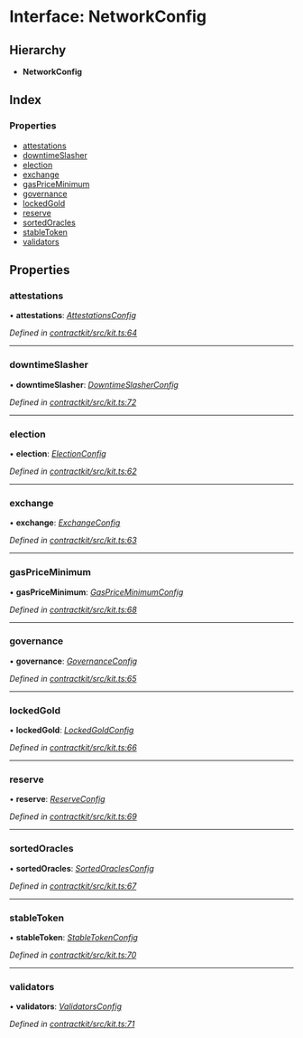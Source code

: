 # Interface: NetworkConfig

## Hierarchy

* **NetworkConfig**

## Index

### Properties

* [attestations](_contractkit_src_kit_.networkconfig.md#attestations)
* [downtimeSlasher](_contractkit_src_kit_.networkconfig.md#downtimeslasher)
* [election](_contractkit_src_kit_.networkconfig.md#election)
* [exchange](_contractkit_src_kit_.networkconfig.md#exchange)
* [gasPriceMinimum](_contractkit_src_kit_.networkconfig.md#gaspriceminimum)
* [governance](_contractkit_src_kit_.networkconfig.md#governance)
* [lockedGold](_contractkit_src_kit_.networkconfig.md#lockedgold)
* [reserve](_contractkit_src_kit_.networkconfig.md#reserve)
* [sortedOracles](_contractkit_src_kit_.networkconfig.md#sortedoracles)
* [stableToken](_contractkit_src_kit_.networkconfig.md#stabletoken)
* [validators](_contractkit_src_kit_.networkconfig.md#validators)

## Properties

###  attestations

• **attestations**: *[AttestationsConfig](_contractkit_src_wrappers_attestations_.attestationsconfig.md)*

*Defined in [contractkit/src/kit.ts:64](https://github.com/celo-org/celo-monorepo/blob/master/packages/contractkit/src/kit.ts#L64)*

___

###  downtimeSlasher

• **downtimeSlasher**: *[DowntimeSlasherConfig](_contractkit_src_wrappers_downtimeslasher_.downtimeslasherconfig.md)*

*Defined in [contractkit/src/kit.ts:72](https://github.com/celo-org/celo-monorepo/blob/master/packages/contractkit/src/kit.ts#L72)*

___

###  election

• **election**: *[ElectionConfig](_contractkit_src_wrappers_election_.electionconfig.md)*

*Defined in [contractkit/src/kit.ts:62](https://github.com/celo-org/celo-monorepo/blob/master/packages/contractkit/src/kit.ts#L62)*

___

###  exchange

• **exchange**: *[ExchangeConfig](_contractkit_src_wrappers_exchange_.exchangeconfig.md)*

*Defined in [contractkit/src/kit.ts:63](https://github.com/celo-org/celo-monorepo/blob/master/packages/contractkit/src/kit.ts#L63)*

___

###  gasPriceMinimum

• **gasPriceMinimum**: *[GasPriceMinimumConfig](_contractkit_src_wrappers_gaspriceminimum_.gaspriceminimumconfig.md)*

*Defined in [contractkit/src/kit.ts:68](https://github.com/celo-org/celo-monorepo/blob/master/packages/contractkit/src/kit.ts#L68)*

___

###  governance

• **governance**: *[GovernanceConfig](_contractkit_src_wrappers_governance_.governanceconfig.md)*

*Defined in [contractkit/src/kit.ts:65](https://github.com/celo-org/celo-monorepo/blob/master/packages/contractkit/src/kit.ts#L65)*

___

###  lockedGold

• **lockedGold**: *[LockedGoldConfig](_contractkit_src_wrappers_lockedgold_.lockedgoldconfig.md)*

*Defined in [contractkit/src/kit.ts:66](https://github.com/celo-org/celo-monorepo/blob/master/packages/contractkit/src/kit.ts#L66)*

___

###  reserve

• **reserve**: *[ReserveConfig](_contractkit_src_wrappers_reserve_.reserveconfig.md)*

*Defined in [contractkit/src/kit.ts:69](https://github.com/celo-org/celo-monorepo/blob/master/packages/contractkit/src/kit.ts#L69)*

___

###  sortedOracles

• **sortedOracles**: *[SortedOraclesConfig](_contractkit_src_wrappers_sortedoracles_.sortedoraclesconfig.md)*

*Defined in [contractkit/src/kit.ts:67](https://github.com/celo-org/celo-monorepo/blob/master/packages/contractkit/src/kit.ts#L67)*

___

###  stableToken

• **stableToken**: *[StableTokenConfig](_contractkit_src_wrappers_stabletokenwrapper_.stabletokenconfig.md)*

*Defined in [contractkit/src/kit.ts:70](https://github.com/celo-org/celo-monorepo/blob/master/packages/contractkit/src/kit.ts#L70)*

___

###  validators

• **validators**: *[ValidatorsConfig](_contractkit_src_wrappers_validators_.validatorsconfig.md)*

*Defined in [contractkit/src/kit.ts:71](https://github.com/celo-org/celo-monorepo/blob/master/packages/contractkit/src/kit.ts#L71)*
